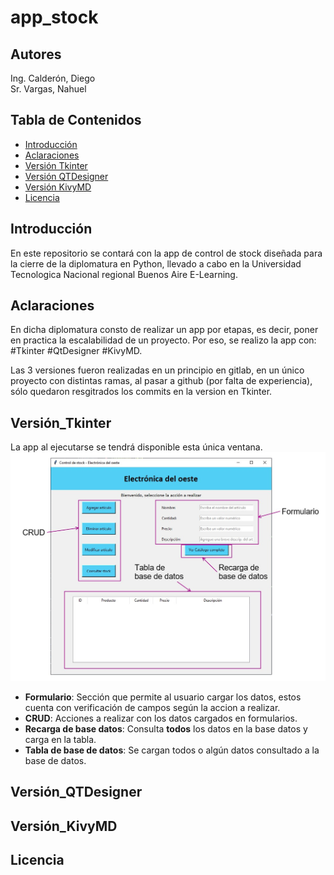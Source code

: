 # app_stock

## Autores
Ing. Calderón, Diego  
Sr. Vargas, Nahuel

## Tabla de Contenidos
- [Introducción](#introducción)
- [Aclaraciones](#aclaraciones)
- [Versión Tkinter](#versión_tkinter)
- [Versión QTDesigner](#versión_qtdesigner)
- [Versión KivyMD](#versión_kivymd)
- [Licencia](#licencia)

## Introducción
En este repositorio se contará con la app de control de stock diseñada para la cierre de la diplomatura en Python, 
llevado a cabo en la Universidad Tecnologica Nacional regional Buenos Aire E-Learning.

## Aclaraciones
En dicha diplomatura consto de realizar un app por etapas, es decir, poner en practica la escalabilidad de un proyecto.
Por eso, se realizo la app con: #Tkinter #QtDesigner #KivyMD.

Las 3 versiones fueron realizadas en un principio en gitlab, en un único proyecto con distintas ramas, al pasar a github (por falta de experiencia),
sólo quedaron resgitrados los commits en la version en Tkinter.

## Versión_Tkinter
La app al ejecutarse se tendrá disponible esta única ventana.
![](Imagenes/tkinter1.jpg)
+ **Formulario**: Sección que permite al usuario cargar los datos, estos cuenta con verificación de campos según la accion a realizar.
+ **CRUD**: Acciones a realizar con los datos cargados en formularios.
+ **Recarga de base datos**: Consulta __todos__ los datos en la base datos y carga en la tabla.
+ **Tabla de base de datos**: Se cargan todos o algún datos consultado a la base de datos.

## Versión_QTDesigner

## Versión_KivyMD

## Licencia



